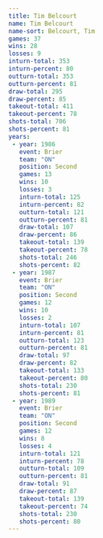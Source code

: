 ```yaml
---
title: Tim Belcourt
name: Tim Belcourt
name-sort: Belcourt, Tim
games: 37
wins: 28
losses: 9
inturn-total: 353
inturn-percent: 80
outturn-total: 353
outturn-percent: 81
draw-total: 295
draw-percent: 85
takeout-total: 411
takeout-percent: 78
shots-total: 706
shots-percent: 81
years:
 - year: 1986
   event: Brier
   team: "ON"
   position: Second
   games: 13
   wins: 10
   losses: 3
   inturn-total: 125
   inturn-percent: 82
   outturn-total: 121
   outturn-percent: 81
   draw-total: 107
   draw-percent: 86
   takeout-total: 139
   takeout-percent: 78
   shots-total: 246
   shots-percent: 82
 - year: 1987
   event: Brier
   team: "ON"
   position: Second
   games: 12
   wins: 10
   losses: 2
   inturn-total: 107
   inturn-percent: 81
   outturn-total: 123
   outturn-percent: 81
   draw-total: 97
   draw-percent: 82
   takeout-total: 133
   takeout-percent: 80
   shots-total: 230
   shots-percent: 81
 - year: 1989
   event: Brier
   team: "ON"
   position: Second
   games: 12
   wins: 8
   losses: 4
   inturn-total: 121
   inturn-percent: 78
   outturn-total: 109
   outturn-percent: 81
   draw-total: 91
   draw-percent: 87
   takeout-total: 139
   takeout-percent: 74
   shots-total: 230
   shots-percent: 80
---
```


